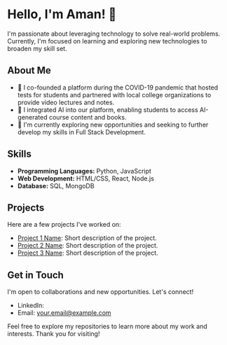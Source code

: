 # Hello, I'm Aman! 👋

I'm passionate about leveraging technology to solve real-world problems. Currently, I'm focused on learning and exploring new technologies to broaden my skill set.

## About Me

- 🔭 I co-founded a platform during the COVID-19 pandemic that hosted tests for students and partnered with local college organizations to provide video lectures and notes.
- 🌱 I integrated AI into our platform, enabling students to access AI-generated course content and books.
- 💼 I'm currently exploring new opportunities and seeking to further develop my skills in Full Stack Development.

## Skills

- **Programming Languages:** Python, JavaScript
- **Web Development:** HTML/CSS, React, Node.js 
- **Database:** SQL, MongoDB

## Projects

Here are a few projects I've worked on:

- [Project 1 Name](link-to-project-repo): Short description of the project.
- [Project 2 Name](link-to-project-repo): Short description of the project.
- [Project 3 Name](link-to-project-repo): Short description of the project.

## Get in Touch

I'm open to collaborations and new opportunities. Let's connect!

- LinkedIn: [](link-to-linkedin)
- Email: your.email@example.com

Feel free to explore my repositories to learn more about my work and interests. Thank you for visiting!
